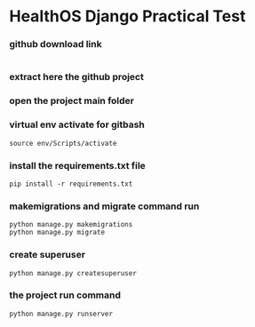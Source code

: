 # HealthOS Django Practical Test

### github download link
```

```

### extract here the github project
### open the project main folder
### virtual env activate for gitbash
```
source env/Scripts/activate
```
### install the requirements.txt file
```
pip install -r requirements.txt
```
### makemigrations and migrate command run
```
python manage.py makemigrations
python manage.py migrate
```
### create superuser
```
python manage.py createsuperuser
```
### the project run command
```
python manage.py runserver
```